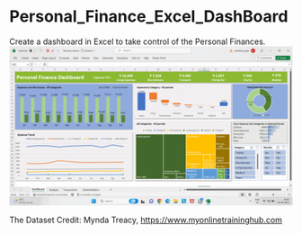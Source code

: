 # Personal_Finance_Excel_DashBoard
Create a dashboard in Excel to take control of the Personal Finances.
![Alt Text](https://github.com/S-G-001/Personal_Finance_Excel_DashBoard/blob/main/PersonalFinanceDashBoardGif.gif)




The Dataset Credit: Mynda Treacy, https://www.myonlinetraininghub.com
